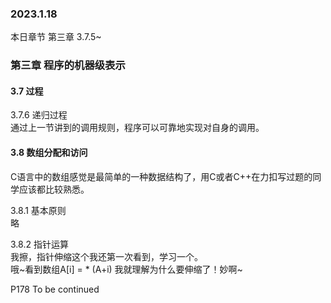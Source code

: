 ### 2023.1.18
本日章节 第三章 3.7.5~

### 第三章 程序的机器级表示    
#### 3.7 过程  
3.7.6 递归过程  
通过上一节讲到的调用规则，程序可以可靠地实现对自身的调用。 

#### 3.8 数组分配和访问  
C语言中的数组感觉是最简单的一种数据结构了，用C或者C++在力扣写过题的同学应该都比较熟悉。  

3.8.1 基本原则  
略  

3.8.2 指针运算  
我擦，指针伸缩这个我还第一次看到，学习一个。  
哦~看到数组A[i] = * (A+i) 我就理解为什么要伸缩了！妙啊~

P178 To be continued